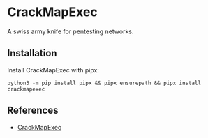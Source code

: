 # CrackMapExec

A swiss army knife for pentesting networks.

## Installation 

Install CrackMapExec with pipx: 

```python3 -m pip install pipx && pipx ensurepath && pipx install crackmapexec```

## References
* [CrackMapExec](https://github.com/byt3bl33d3r/CrackMapExec)
